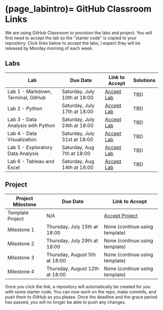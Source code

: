 (page_labintro)=
GitHub Classroom Links
=======================

<head>
	<base target="_blank">
</head>

We are using GitHub Classroom to provision the labs and project. 
You will first need to accept the lab so the "starter code" is copied to your repository.
Click links below to accept the labs, I expect they will be released by Monday morning of each week.

## Labs
| Lab                                | Due Date                     | Link to Accept                                        | Solutions |
|------------------------------------|------------------------------|-------------------------------------------------------|-----------|
| Lab 1 - Markdown, Terminal, GitHub | Saturday, July 10th at 18:00 | [Accept Lab](https://classroom.github.com/a/sVgIYURg) | TBD       |
| Lab 2 - Python                     | Saturday, July 17th at 18:00 | [Accept Lab](https://classroom.github.com/a/-A-gsW5G) | TBD       |
| Lab 3 - Data Analysis with Python  | Saturday, July 24th at 18:00 | [Accept Lab](https://classroom.github.com/a/55JhBnY9) | TBD       |
| Lab 4 - Data Visualization         | Saturday, July 31st at 18:00 | [Accept Lab](https://classroom.github.com/a/enKmod4u) | TBD       |
| Lab 5 - Exploratory Data Analysis  | Saturday, Aug 7th at 18:00   | [Accept Lab](https://classroom.github.com/a/9w7umyWB) | TBD       |
| Lab 6 - Tableau and Excel          | Saturday, Aug 14th at 18:00  | [Accept Lab](https://classroom.github.com/a/YCgHDwYz) | TBD       |

## Project

| Project Milestone | Due Date                      | Link to Accept                 |
|-------------------|-------------------------------|--------------------------------|
| Template Project  | N/A                           | [Accept Project](https://classroom.github.com/g/kAD2P_UM)             |
| Milestone 1       | Thursday, July 15th at 18:00  | None (continue using template) |
| Milestone 2       | Thursday, July 29th at 18:00  | None (continue using template) |
| Milestone 3       | Thursday, August 5th at 18:00  | None (continue using template) |
| Milestone 4       | Thursday, August 12th at 18:00 | None (continue using template) |

Once you click the link, a repository will automatically be created for you with some starter code.
You can now work on the repo, make commits, and push them to GitHub as you please. 
Once the deadline and the grace period has passed, you will no longer be able to push any changes.